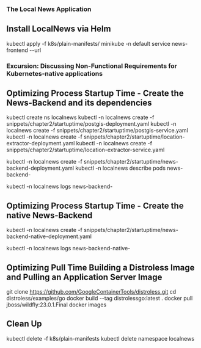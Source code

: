 ### The Local News Application
## Install LocalNews via Helm
kubectl apply -f k8s/plain-manifests/
minikube -n default service news-frontend --url
### Excursion: Discussing Non-Functional Requirements for Kubernetes-native applications
## Optimizing Process Startup Time - Create the News-Backend and its dependencies
kubectl create ns localnews
kubectl -n localnews create -f snippets/chapter2/startuptime/postgis-deployment.yaml
kubectl -n localnews create -f snippets/chapter2/startuptime/postgis-service.yaml
kubectl -n localnews create -f snippets/chapter2/startuptime/location-extractor-deployment.yaml
kubectl -n localnews create -f snippets/chapter2/startuptime/location-extractor-service.yaml

kubectl -n localnews create -f snippets/chapter2/startuptime/news-backend-deployment.yaml
kubectl -n localnews describe pods news-backend-<your-id>

kubectl -n localnews logs news-backend-<your-id>
## Optimizing Process Startup Time - Create the native News-Backend
kubectl -n localnews create -f snippets/chapter2/startuptime/news-backend-native-deployment.yaml

kubectl -n localnews logs news-backend-native-<your-id>
## Optimizing Pull Time Building a Distroless Image and Pulling an Application Server Image
git clone https://github.com/GoogleContainerTools/distroless.git
cd distroless/examples/go
docker build --tag distrolessgo:latest .
docker pull jboss/wildfly:23.0.1.Final
docker images

## Clean Up
kubectl delete -f k8s/plain-manifests
kubectl delete namespace localnews






